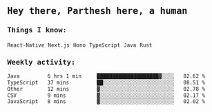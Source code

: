 <samp>
    <h2>Hey there, Parthesh here, a human</h2>
    <h3>Things I know: </h3>
    <code>React-Native</code> <code>Next.js</code> <code>Hono</code> <code>TypeScript</code> <code>Java</code> <code>Rust</code>
    <h3>Weekly activity:</h3>
<!--START_SECTION:waka-->

```txt
Java         6 hrs 1 min     ████████████████████▓░░░░   82.62 %
TypeScript   37 mins         ██░░░░░░░░░░░░░░░░░░░░░░░   08.51 %
Other        12 mins         ▓░░░░░░░░░░░░░░░░░░░░░░░░   02.78 %
CSV          9 mins          ▓░░░░░░░░░░░░░░░░░░░░░░░░   02.17 %
JavaScript   8 mins          ▓░░░░░░░░░░░░░░░░░░░░░░░░   02.02 %
```

<!--END_SECTION:waka-->
</samp>
